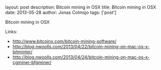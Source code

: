 layout: post
description: Bitcoin mining in OSX
title: Bitcoin mining in OSX
date: 2013-05-28
author: Jonas Colmsjo
tags: ['post']

Bitcoin mining in OSX





Links:

 * http://www.bitcoinx.com/bitcoin-mining-software/
 * http://blog.nwoolls.com/2013/04/22/bitcoin-mining-on-mac-os-x-bitminter/
 * http://blog.nwoolls.com/2013/04/24/bitcoin-mining-on-mac-os-x-cgminer-bfgminer/


